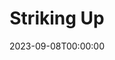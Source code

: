---
draft: true
cancelled: COVID-19
layout: productions
title: Striking Up
date: 2023-09-08T00:00:00
opening_date: 2020-03-20
closing_date: 2020-04-26
Genres: 
- Play
Theatre: Phase Eight Theater Company
Venue: Cummer Museum of Art and Garden
Website: http://www.phaseeight.org/striking-up.html
showtimes:
- 2020-03-20 18:00:00
- 2020-03-22 13:00:00
- 2020-04-26 13:00:00
---